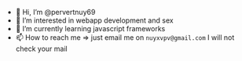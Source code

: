 - 👋 Hi, I’m @pervertnuy69
- 👀 I’m interested in webapp development and sex
- 🌱 I’m currently learning javascript frameworks
- 📫 How to reach me => just email me on ` nuyxvpv@gmail.com ` I will not check your mail

<!---
pervertnuy69/pervertnuy69 is a ✨ special ✨ repository because its `README.md` (this file) appears on your GitHub profile.
You can click the Preview link to take a look at your changes.
--->
